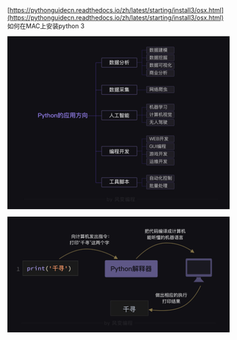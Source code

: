 [https://pythonguidecn.readthedocs.io/zh/latest/starting/install3/osx.html](https://pythonguidecn.readthedocs.io/zh/latest/starting/install3/osx.html)  如何在MAC上安装python 3



![](/assets/pyarc.png)

![](/assets/print.png)

